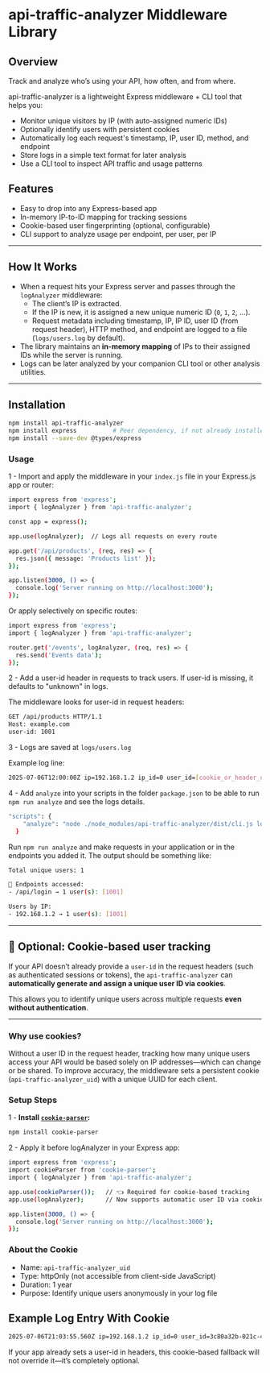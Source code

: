 # api-traffic-analyzer Middleware Library

## Overview

Track and analyze who’s using your API, how often, and from where.

api-traffic-analyzer is a lightweight Express middleware + CLI tool that helps you:

- Monitor unique visitors by IP (with auto-assigned numeric IDs)
- Optionally identify users with persistent cookies
- Automatically log each request's timestamp, IP, user ID, method, and endpoint
- Store logs in a simple text format for later analysis
- Use a CLI tool to inspect API traffic and usage patterns


## Features
- Easy to drop into any Express-based app
- In-memory IP-to-ID mapping for tracking sessions
- Cookie-based user fingerprinting (optional, configurable)
- CLI support to analyze usage per endpoint, per user, per IP

-----------------

## How It Works

- When a request hits your Express server and passes through the `logAnalyzer` middleware:
  - The client’s IP is extracted.
  - If the IP is new, it is assigned a new unique numeric ID (`0`, `1`, `2`, ...).
  - Request metadata including timestamp, IP, IP ID, user ID (from request header), HTTP method, and endpoint are logged to a file (`logs/users.log` by default).
- The library maintains an **in-memory mapping** of IPs to their assigned IDs while the server is running.
- Logs can be later analyzed by your companion CLI tool or other analysis utilities.

------------------

## Installation

```bash
npm install api-traffic-analyzer
npm install express          # Peer dependency, if not already installed
npm install --save-dev @types/express
```

### Usage

1 - Import and apply the middleware in your `index.js` file in your Express.js app or router:

```bash
import express from 'express';
import { logAnalyzer } from 'api-traffic-analyzer';

const app = express();

app.use(logAnalyzer);  // Logs all requests on every route

app.get('/api/products', (req, res) => {
  res.json({ message: 'Products list' });
});

app.listen(3000, () => {
  console.log('Server running on http://localhost:3000');
});
```

Or apply selectively on specific routes:

```bash
import express from 'express';
import { logAnalyzer } from 'api-traffic-analyzer';

router.get('/events', logAnalyzer, (req, res) => {
  res.send('Events data');
});
```

2 - Add a user-id header in requests to track users. 
If user-id is missing, it defaults to "unknown" in logs.

The middleware looks for user-id in request headers:

```bash
GET /api/products HTTP/1.1
Host: example.com
user-id: 1001
```

3 - Logs are saved at `logs/users.log`

Example log line:
```bash
2025-07-06T12:00:00Z ip=192.168.1.2 ip_id=0 user_id=[cookie_or_header_user_id] GET /api/login
```

4 - Add `analyze` into your scripts in the folder `package.json` to be able to run `npm run analyze` and see the logs details.

```bash
"scripts": {
    "analyze": "node ./node_modules/api-traffic-analyzer/dist/cli.js logs/users.log",
  }
```

Run `npm run analyze` and make requests in your application or in the endpoints you added it. The output should be something like:

```bash
Total unique users: 1

📍 Endpoints accessed:
- /api/login → 1 user(s): [1001]

Users by IP:
- 192.168.1.2 → 1 user(s): [1001]
```

----------

## 🍪 Optional: Cookie-based user tracking

If your API doesn’t already provide a `user-id` in the request headers (such as authenticated sessions or tokens), the `api-traffic-analyzer` can **automatically generate and assign a unique user ID via cookies**.

This allows you to identify unique users across multiple requests **even without authentication**.

---

### Why use cookies?

Without a user ID in the request header, tracking how many unique users access your API would be based solely on IP addresses—which can change or be shared. To improve accuracy, the middleware sets a persistent cookie (`api-traffic-analyzer_uid`) with a unique UUID for each client.

### Setup Steps

1 - **Install [`cookie-parser`](https://www.npmjs.com/package/cookie-parser):**

```bash
npm install cookie-parser
```

2 - Apply it before logAnalyzer in your Express app:

```bash
import express from 'express';
import cookieParser from 'cookie-parser';
import { logAnalyzer } from 'api-traffic-analyzer';

app.use(cookieParser());   // 👈 Required for cookie-based tracking
app.use(logAnalyzer);      // Now supports automatic user ID via cookies

app.listen(3000, () => {
  console.log('Server running on http://localhost:3000');
});
```

### About the Cookie
- Name: `api-traffic-analyzer_uid`
- Type: httpOnly (not accessible from client-side JavaScript)
- Duration: 1 year
- Purpose: Identify unique users anonymously in your log file

## Example Log Entry With Cookie
```bash
2025-07-06T21:03:55.560Z ip=192.168.1.2 ip_id=0 user_id=3c80a32b-021c-4aa3-a867-22fc3a90e924 GET /api-docs/
```

If your app already sets a user-id in headers, this cookie-based fallback will not override it—it’s completely optional.